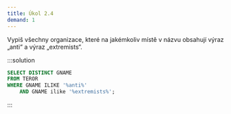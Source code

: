 ```yaml
---
title: Úkol 2.4
demand: 1
---
```


Vypiš všechny organizace, které na jakémkoliv místě v názvu obsahují výraz „anti“ a výraz „extremists“.

:::solution

```sql
SELECT DISTINCT GNAME
FROM TEROR
WHERE GNAME ILIKE '%anti%'
    AND GNAME ilike '%extremists%';
```

:::
